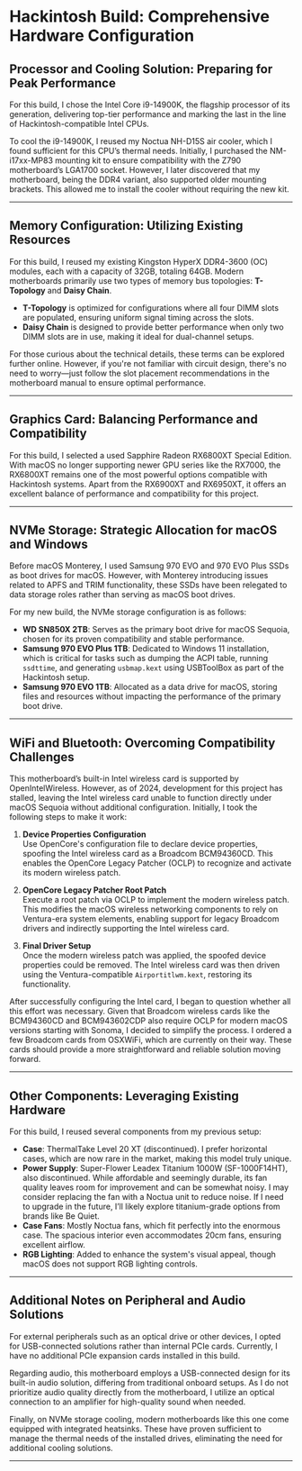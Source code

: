# Hackintosh Build: Comprehensive Hardware Configuration

## Processor and Cooling Solution: Preparing for Peak Performance

For this build, I chose the Intel Core i9-14900K, the flagship processor of its generation, delivering top-tier performance and marking the last in the line of Hackintosh-compatible Intel CPUs.

To cool the i9-14900K, I reused my Noctua NH-D15S air cooler, which I found sufficient for this CPU’s thermal needs. Initially, I purchased the NM-i17xx-MP83 mounting kit to ensure compatibility with the Z790 motherboard’s LGA1700 socket. However, I later discovered that my motherboard, being the DDR4 variant, also supported older mounting brackets. This allowed me to install the cooler without requiring the new kit.

---

## Memory Configuration: Utilizing Existing Resources

For this build, I reused my existing Kingston HyperX DDR4-3600 (OC) modules, each with a capacity of 32GB, totaling 64GB. Modern motherboards primarily use two types of memory bus topologies: **T-Topology** and **Daisy Chain**.  
- **T-Topology** is optimized for configurations where all four DIMM slots are populated, ensuring uniform signal timing across the slots.  
- **Daisy Chain** is designed to provide better performance when only two DIMM slots are in use, making it ideal for dual-channel setups.  

For those curious about the technical details, these terms can be explored further online. However, if you're not familiar with circuit design, there's no need to worry—just follow the slot placement recommendations in the motherboard manual to ensure optimal performance.

---

## Graphics Card: Balancing Performance and Compatibility

For this build, I selected a used Sapphire Radeon RX6800XT Special Edition. With macOS no longer supporting newer GPU series like the RX7000, the RX6800XT remains one of the most powerful options compatible with Hackintosh systems. Apart from the RX6900XT and RX6950XT, it offers an excellent balance of performance and compatibility for this project.

---

## NVMe Storage: Strategic Allocation for macOS and Windows

Before macOS Monterey, I used Samsung 970 EVO and 970 EVO Plus SSDs as boot drives for macOS. However, with Monterey introducing issues related to APFS and TRIM functionality, these SSDs have been relegated to data storage roles rather than serving as macOS boot drives.

For my new build, the NVMe storage configuration is as follows:
- **WD SN850X 2TB**: Serves as the primary boot drive for macOS Sequoia, chosen for its proven compatibility and stable performance.  
- **Samsung 970 EVO Plus 1TB**: Dedicated to Windows 11 installation, which is critical for tasks such as dumping the ACPI table, running `ssdttime`, and generating `usbmap.kext` using USBToolBox as part of the Hackintosh setup.  
- **Samsung 970 EVO 1TB**: Allocated as a data drive for macOS, storing files and resources without impacting the performance of the primary boot drive.

---

## WiFi and Bluetooth: Overcoming Compatibility Challenges

This motherboard’s built-in Intel wireless card is supported by OpenIntelWireless. However, as of 2024, development for this project has stalled, leaving the Intel wireless card unable to function directly under macOS Sequoia without additional configuration. Initially, I took the following steps to make it work:
1. **Device Properties Configuration**  
   Use OpenCore's configuration file to declare device properties, spoofing the Intel wireless card as a Broadcom BCM94360CD. This enables the OpenCore Legacy Patcher (OCLP) to recognize and activate its modern wireless patch.

2. **OpenCore Legacy Patcher Root Patch**  
   Execute a root patch via OCLP to implement the modern wireless patch. This modifies the macOS wireless networking components to rely on Ventura-era system elements, enabling support for legacy Broadcom drivers and indirectly supporting the Intel wireless card.

3. **Final Driver Setup**  
   Once the modern wireless patch was applied, the spoofed device properties could be removed. The Intel wireless card was then driven using the Ventura-compatible `Airportitlwm.kext`, restoring its functionality.

After successfully configuring the Intel card, I began to question whether all this effort was necessary. Given that Broadcom wireless cards like the BCM94360CD and BCM943602CDP also require OCLP for modern macOS versions starting with Sonoma, I decided to simplify the process. I ordered a few Broadcom cards from OSXWiFi, which are currently on their way. These cards should provide a more straightforward and reliable solution moving forward.

---

## Other Components: Leveraging Existing Hardware

For this build, I reused several components from my previous setup:
- **Case**: ThermalTake Level 20 XT (discontinued). I prefer horizontal cases, which are now rare in the market, making this model truly unique.  
- **Power Supply**: Super-Flower Leadex Titanium 1000W (SF-1000F14HT), also discontinued. While affordable and seemingly durable, its fan quality leaves room for improvement and can be somewhat noisy. I may consider replacing the fan with a Noctua unit to reduce noise. If I need to upgrade in the future, I’ll likely explore titanium-grade options from brands like Be Quiet.  
- **Case Fans**: Mostly Noctua fans, which fit perfectly into the enormous case. The spacious interior even accommodates 20cm fans, ensuring excellent airflow.  
- **RGB Lighting**: Added to enhance the system's visual appeal, though macOS does not support RGB lighting controls.

---

## Additional Notes on Peripheral and Audio Solutions

For external peripherals such as an optical drive or other devices, I opted for USB-connected solutions rather than internal PCIe cards. Currently, I have no additional PCIe expansion cards installed in this build.

Regarding audio, this motherboard employs a USB-connected design for its built-in audio solution, differing from traditional onboard setups. As I do not prioritize audio quality directly from the motherboard, I utilize an optical connection to an amplifier for high-quality sound when needed.

Finally, on NVMe storage cooling, modern motherboards like this one come equipped with integrated heatsinks. These have proven sufficient to manage the thermal needs of the installed drives, eliminating the need for additional cooling solutions.

---
